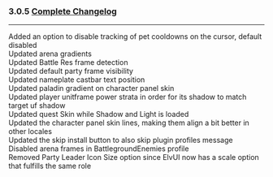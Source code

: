 ### 3.0.5 [Complete Changelog](https://github.com/eltreum0/eltruism/blob/main/Changelog.md)
___
Added an option to disable tracking of pet cooldowns on the cursor, default disabled\
Updated arena gradients\
Updated Battle Res frame detection\
Updated default party frame visibility\
Updated nameplate castbar text position\
Updated paladin gradient on character panel skin\
Updated player unitframe power strata in order for its shadow to match target uf shadow\
Updated quest Skin while Shadow and Light is loaded\
Updated the character panel skin lines, making them align a bit better in other locales\
Updated the skip install button to also skip plugin profiles message\
Disabled arena frames in BattlegroundEnemies profile\
Removed Party Leader Icon Size option since ElvUI now has a scale option that fulfills the same role
